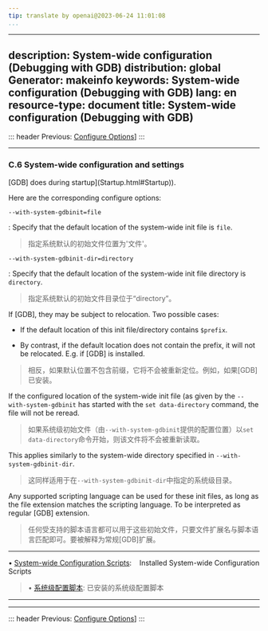 ```yaml
---
tip: translate by openai@2023-06-24 11:01:08
...
```

---
description: System-wide configuration (Debugging with GDB)
distribution: global
Generator: makeinfo
keywords: System-wide configuration (Debugging with GDB)
lang: en
resource-type: document
title: System-wide configuration (Debugging with GDB)
---
::: header
Previous: [Configure Options](Configure-Options.html#Configure-Options)]
:::

---

### C.6 System-wide configuration and settings

[GDB] does during startup](Startup.html#Startup)).

Here are the corresponding configure options:

`--with-system-gdbinit=file`


:   Specify that the default location of the system-wide init file is `file`.

> 指定系统默认的初始文件位置为'文件'。

`--with-system-gdbinit-dir=directory`


:   Specify that the default location of the system-wide init file directory is `directory`.

> 指定系统默认的初始文件目录位于“directory”。

If [GDB], they may be subject to relocation. Two possible cases:

- If the default location of this init file/directory contains `$prefix`.

- By contrast, if the default location does not contain the prefix, it will not be relocated. E.g. if [GDB] is installed.

> 相反，如果默认位置不包含前缀，它将不会被重新定位。例如，如果[GDB]已安装。


If the configured location of the system-wide init file (as given by the `--with-system-gdbinit` has started with the `set data-directory` command, the file will not be reread.

> 如果系统级初始文件（由`--with-system-gdbinit`提供的配置位置）以`set data-directory`命令开始，则该文件将不会被重新读取。


This applies similarly to the system-wide directory specified in `--with-system-gdbinit-dir`.

> 这同样适用于在`--with-system-gdbinit-dir`中指定的系统级目录。


Any supported scripting language can be used for these init files, as long as the file extension matches the scripting language. To be interpreted as regular [GDB] extension.

> 任何受支持的脚本语言都可以用于这些初始文件，只要文件扩展名与脚本语言匹配即可。要被解释为常规[GDB]扩展。

---


• [System-wide Configuration Scripts](System_002dwide-Configuration-Scripts.html#System_002dwide-Configuration-Scripts):        Installed System-wide Configuration Scripts

> • [系统级配置脚本](System_002dwide-Configuration-Scripts.html#System_002dwide-Configuration-Scripts):     已安装的系统级配置脚本

---

---

::: header
Previous: [Configure Options](Configure-Options.html#Configure-Options)]
:::
